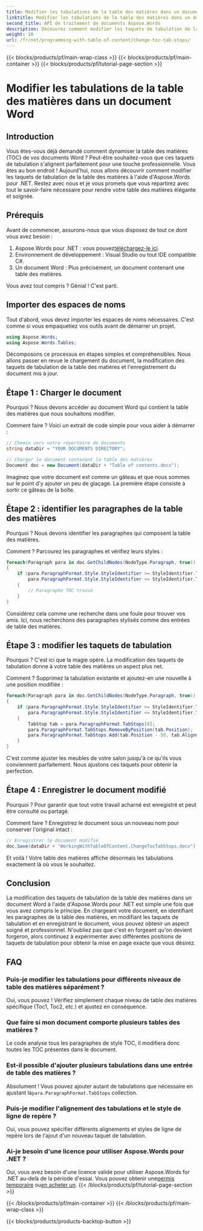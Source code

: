 ```yaml
---
title: Modifier les tabulations de la table des matières dans un document Word
linktitle: Modifier les tabulations de la table des matières dans un document Word
second_title: API de traitement de documents Aspose.Words
description: Découvrez comment modifier les taquets de tabulation de la table des matières dans les documents Word à l'aide d'Aspose.Words pour .NET. Ce guide étape par étape vous aidera à créer une table des matières d'aspect professionnel.
weight: 10
url: /fr/net/programming-with-table-of-content/change-toc-tab-stops/
---
```


{{< blocks/products/pf/main-wrap-class >}}
{{< blocks/products/pf/main-container >}}
{{< blocks/products/pf/tutorial-page-section >}}

# Modifier les tabulations de la table des matières dans un document Word

## Introduction

Vous êtes-vous déjà demandé comment dynamiser la table des matières (TOC) de vos documents Word ? Peut-être souhaitez-vous que ces taquets de tabulation s'alignent parfaitement pour une touche professionnelle. Vous êtes au bon endroit ! Aujourd'hui, nous allons découvrir comment modifier les taquets de tabulation de la table des matières à l'aide d'Aspose.Words pour .NET. Restez avec nous et je vous promets que vous repartirez avec tout le savoir-faire nécessaire pour rendre votre table des matières élégante et soignée.

## Prérequis

Avant de commencer, assurons-nous que vous disposez de tout ce dont vous avez besoin :

1.  Aspose.Words pour .NET : vous pouvez[téléchargez-le ici](https://releases.aspose.com/words/net/).
2. Environnement de développement : Visual Studio ou tout IDE compatible C#.
3. Un document Word : Plus précisément, un document contenant une table des matières.

Vous avez tout compris ? Génial ! C'est parti.

## Importer des espaces de noms

Tout d'abord, vous devez importer les espaces de noms nécessaires. C'est comme si vous empaquetiez vos outils avant de démarrer un projet.

```csharp
using Aspose.Words;
using Aspose.Words.Tables;
```

Décomposons ce processus en étapes simples et compréhensibles. Nous allons passer en revue le chargement du document, la modification des taquets de tabulation de la table des matières et l'enregistrement du document mis à jour.

## Étape 1 : Charger le document

Pourquoi ? Nous devons accéder au document Word qui contient la table des matières que nous souhaitons modifier.

Comment faire ? Voici un extrait de code simple pour vous aider à démarrer :

```csharp
// Chemin vers votre répertoire de documents
string dataDir = "YOUR DOCUMENTS DIRECTORY";

// Charger le document contenant la table des matières
Document doc = new Document(dataDir + "Table of contents.docx");
```

Imaginez que votre document est comme un gâteau et que nous sommes sur le point d'y ajouter un peu de glaçage. La première étape consiste à sortir ce gâteau de la boîte.

## Étape 2 : identifier les paragraphes de la table des matières

Pourquoi ? Nous devons identifier les paragraphes qui composent la table des matières. 

Comment ? Parcourez les paragraphes et vérifiez leurs styles :

```csharp
foreach(Paragraph para in doc.GetChildNodes(NodeType.Paragraph, true))
{
    if (para.ParagraphFormat.Style.StyleIdentifier >= StyleIdentifier.Toc1 &&
        para.ParagraphFormat.Style.StyleIdentifier <= StyleIdentifier.Toc9)
    {
        // Paragraphe TOC trouvé
    }
}
```

Considérez cela comme une recherche dans une foule pour trouver vos amis. Ici, nous recherchons des paragraphes stylisés comme des entrées de table des matières.

## Étape 3 : modifier les taquets de tabulation

Pourquoi ? C'est ici que la magie opère. La modification des taquets de tabulation donne à votre table des matières un aspect plus net.

Comment ? Supprimez la tabulation existante et ajoutez-en une nouvelle à une position modifiée :

```csharp
foreach(Paragraph para in doc.GetChildNodes(NodeType.Paragraph, true))
{
    if (para.ParagraphFormat.Style.StyleIdentifier >= StyleIdentifier.Toc1 &&
        para.ParagraphFormat.Style.StyleIdentifier <= StyleIdentifier.Toc9)
    {
        TabStop tab = para.ParagraphFormat.TabStops[0];
        para.ParagraphFormat.TabStops.RemoveByPosition(tab.Position);
        para.ParagraphFormat.TabStops.Add(tab.Position - 50, tab.Alignment, tab.Leader);
    }
}
```

C'est comme ajuster les meubles de votre salon jusqu'à ce qu'ils vous conviennent parfaitement. Nous ajustons ces taquets pour obtenir la perfection.

## Étape 4 : Enregistrer le document modifié

Pourquoi ? Pour garantir que tout votre travail acharné est enregistré et peut être consulté ou partagé.

Comment faire ? Enregistrez le document sous un nouveau nom pour conserver l'original intact :

```csharp
// Enregistrer le document modifié
doc.Save(dataDir + "WorkingWithTableOfContent.ChangeTocTabStops.docx");
```

Et voilà ! Votre table des matières affiche désormais les tabulations exactement là où vous le souhaitez.

## Conclusion

La modification des taquets de tabulation de la table des matières dans un document Word à l'aide d'Aspose.Words pour .NET est simple une fois que vous avez compris le principe. En chargeant votre document, en identifiant les paragraphes de la table des matières, en modifiant les taquets de tabulation et en enregistrant le document, vous pouvez obtenir un aspect soigné et professionnel. N'oubliez pas que c'est en forgeant qu'on devient forgeron, alors continuez à expérimenter avec différentes positions de taquets de tabulation pour obtenir la mise en page exacte que vous désirez.

## FAQ

### Puis-je modifier les tabulations pour différents niveaux de table des matières séparément ?
Oui, vous pouvez ! Vérifiez simplement chaque niveau de table des matières spécifique (Toc1, Toc2, etc.) et ajustez en conséquence.

### Que faire si mon document comporte plusieurs tables des matières ?
Le code analyse tous les paragraphes de style TOC, il modifiera donc toutes les TOC présentes dans le document.

### Est-il possible d'ajouter plusieurs tabulations dans une entrée de table des matières ?
 Absolument ! Vous pouvez ajouter autant de tabulations que nécessaire en ajustant la`para.ParagraphFormat.TabStops` collection.

### Puis-je modifier l'alignement des tabulations et le style de ligne de repère ?
Oui, vous pouvez spécifier différents alignements et styles de ligne de repère lors de l'ajout d'un nouveau taquet de tabulation.

### Ai-je besoin d'une licence pour utiliser Aspose.Words pour .NET ?
 Oui, vous avez besoin d'une licence valide pour utiliser Aspose.Words for .NET au-delà de la période d'essai. Vous pouvez obtenir une[permis temporaire](https://purchase.aspose.com/temporary-license/) ou[en acheter un](https://purchase.aspose.com/buy).
{{< /blocks/products/pf/tutorial-page-section >}}

{{< /blocks/products/pf/main-container >}}
{{< /blocks/products/pf/main-wrap-class >}}

{{< blocks/products/products-backtop-button >}}
